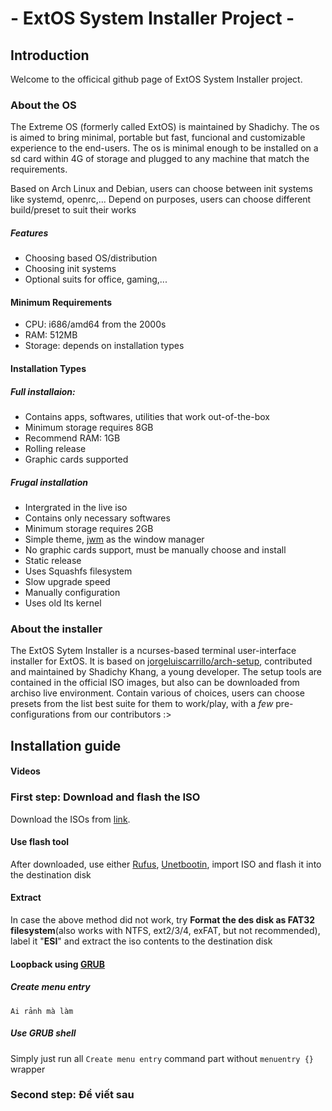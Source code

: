 #     - ExtOS System Installer Project -

## Introduction

  Welcome to the officical github page of ExtOS System Installer project.
	
  ### About the OS
  
  The Extreme OS (formerly called ExtOS) is maintained by Shadichy. The os is aimed to bring minimal, portable but fast, funcional and customizable experience to the end-users. The os is minimal enough to be installed on a sd card within 4G of storage and plugged to any machine that match the requirements.
  
  Based on Arch Linux and Debian, users can choose between init systems like systemd, openrc,... Depend on purposes, users can choose different build/preset to suit their works
  ##### Features
  
  * Choosing based OS/distribution
  * Choosing init systems
  * Optional suits for office, gaming,...
  
  #### Minimum Requirements
  
  * CPU: i686/amd64 from the 2000s
  * RAM: 512MB
  * Storage: depends on installation types
  
  #### Installation Types
  
  ##### Full installaion:
      
   * Contains apps, softwares, utilities that work out-of-the-box
   * Minimum storage requires 8GB
   * Recommend RAM: 1GB
   * Rolling release
   * Graphic cards supported
      
  ##### Frugal installation
  
   * Intergrated in the live iso
   * Contains only necessary softwares
   * Minimum storage requires 2GB
   * Simple theme, [jwm](https://joewing.net/projects/jwm/) as the window manager
   * No graphic cards support, must be manually choose and install
   * Static release
   * Uses Squashfs filesystem
   * Slow upgrade speed
   * Manually configuration
   * Uses old lts kernel
  
  ### About the installer
  
  The ExtOS Sytem Installer is a ncurses-based terminal user-interface installer for ExtOS. It is based on [jorgeluiscarrillo/arch-setup](https://github.com/jorgeluiscarrillo/arch-setup), contributed and maintained by Shadichy Khang, a young developer. The setup tools are contained in the official ISO images, but also can be downloaded from archiso live environment. Contain various of choices, users can choose presets from the list best suite for them to work/play, with a *few* pre-configurations from our contributors :>
## Installation guide
  #### Videos
  
  
  
  ### First step: Download and flash the ISO
   Download the ISOs from [link](#).
    
  #### Use flash tool
    
   After downloaded, use either [Rufus](https://rufus.ie/en/), [Unetbootin](https://unetbootin.github.io/), import ISO and flash it into the destination disk
    
   #### Extract
    
   In case the above method did not work, try **Format the des disk as FAT32 filesystem**(also works with NTFS, ext2/3/4, exFAT, but not recommended), label it "**ESI**" and extract the iso contents to the destination disk
      
   #### Loopback using [GRUB](https://www.gnu.org/software/grub/)
   ##### Create menu entry
   `Ai rảnh mà làm`
   ##### Use GRUB shell
   Simply just run all `Create menu entry` command part without `menuentry {}` wrapper
  ### Second step: Để viết sau
